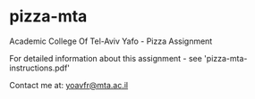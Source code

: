 # pizza-mta
Academic College Of Tel-Aviv Yafo - Pizza Assignment

For detailed information about this assignment - see 'pizza-mta-instructions.pdf'

Contact me at: yoavfr@mta.ac.il
